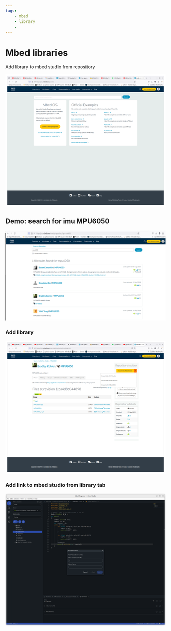```yaml
---
tags:
    - mbed
    - library
    - 
---
```


# Mbed libraries
Add library to mbed studio from repository

![mbed com code](images/mbed_com_code.png)

## Demo: search for imu MPU6050
![alt text](images/mbed_search_library.png)
### Add library
![mbed com add library](images/mbed_com_add_library.png)

### Add link to mbed studio from library tab
![mbed studio add library](images/mbed_studio_add_library.png)